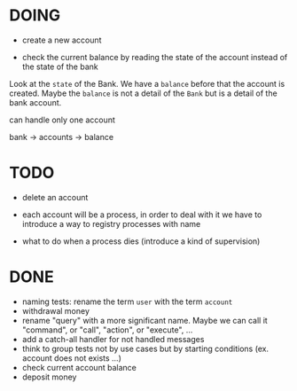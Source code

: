 # DOING

* create a new account

* check the current balance by reading the state of the account instead of the state of the bank

Look at the `state` of the Bank.
We have a `balance` before that the account is created.
Maybe the `balance` is not a detail of the `Bank` but is a detail of the bank account.


can handle only one account

bank -> accounts -> balance

# TODO

* delete an account

* each account will be a process, in order to deal with it we have to introduce a way to registry processes with name
* what to do when a process dies (introduce a kind of supervision)

# DONE

* naming tests: rename the term `user` with the term `account`
* withdrawal money
* rename "query" with a more significant name. Maybe we can call it "command", or "call", "action", or "execute", ...
* add a catch-all handler for not handled messages
* think to group tests not by use cases but by starting conditions (ex. account does not exists ...)
* check current account balance
* deposit money
